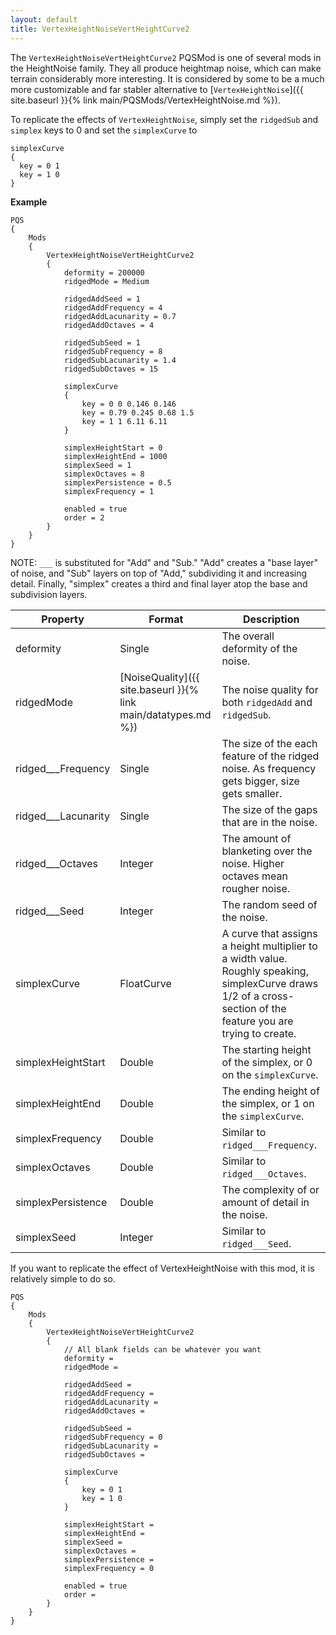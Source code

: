 ```yaml
---
layout: default
title: VertexHeightNoiseVertHeightCurve2
---
```


The `VertexHeightNoiseVertHeightCurve2` PQSMod is one of several mods in the HeightNoise family. They all produce heightmap noise, which can make terrain considerably more interesting.
It is considered by some to be a much more customizable and far stabler alternative to [`VertexHeightNoise`]({{ site.baseurl }}{% link main/PQSMods/VertexHeightNoise.md %}).

To replicate the effects of `VertexHeightNoise`, simply set the `ridgedSub` and `simplex` keys to 0 and set the `simplexCurve` to 
```
simplexCurve
{
  key = 0 1
  key = 1 0
}
```

**Example**
```
PQS
{
    Mods
    {
        VertexHeightNoiseVertHeightCurve2
        {
            deformity = 200000
            ridgedMode = Medium

            ridgedAddSeed = 1
            ridgedAddFrequency = 4
            ridgedAddLacunarity = 0.7
            ridgedAddOctaves = 4

            ridgedSubSeed = 1
            ridgedSubFrequency = 8
            ridgedSubLacunarity = 1.4
            ridgedSubOctaves = 15

            simplexCurve
            {
                key = 0 0 0.146 0.146
                key = 0.79 0.245 0.68 1.5
                key = 1 1 6.11 6.11
            }

            simplexHeightStart = 0
            simplexHeightEnd = 1000
            simplexSeed = 1
            simplexOctaves = 8
            simplexPersistence = 0.5
            simplexFrequency = 1

            enabled = true
            order = 2
        }
    }
}
```

NOTE: `___` is substituted for "Add" and "Sub." "Add" creates a "base layer" of noise, and "Sub" layers on top of "Add," subdividing it and increasing detail. Finally, "simplex" creates a third and final layer atop the base and subdivision layers.

|Property|Format|Description|
|--------|------|-----------|
|deformity|Single|The overall deformity of the noise.|
|ridgedMode|[NoiseQuality]({{ site.baseurl }}{% link main/datatypes.md %})|The noise quality for both `ridgedAdd` and `ridgedSub`.|
|ridged___Frequency|Single|The size of the each feature of the ridged noise. As frequency gets bigger, size gets smaller.|
|ridged___Lacunarity|Single|The size of the gaps that are in the noise.|
|ridged___Octaves|Integer|The amount of blanketing over the noise. Higher octaves mean rougher noise.|
|ridged___Seed|Integer|The random seed of the noise.|
|simplexCurve|FloatCurve|A curve that assigns a height multiplier to a width value. Roughly speaking, simplexCurve draws 1/2 of a cross-section of the feature you are trying to create.|
|simplexHeightStart|Double|The starting height of the simplex, or 0 on the `simplexCurve`.|
|simplexHeightEnd|Double|The ending height of the simplex, or 1 on the `simplexCurve`.|
|simplexFrequency|Double|Similar to `ridged___Frequency`.|
|simplexOctaves|Double|Similar to `ridged___Octaves`.|
|simplexPersistence|Double|The complexity of or amount of detail in the noise.|
|simplexSeed|Integer|Similar to `ridged___Seed`.|

If you want to replicate the effect of VertexHeightNoise with this mod, it is relatively simple to do so.

```
PQS
{
    Mods
    {
        VertexHeightNoiseVertHeightCurve2
        {
            // All blank fields can be whatever you want 
            deformity = 
            ridgedMode = 

            ridgedAddSeed = 
            ridgedAddFrequency = 
            ridgedAddLacunarity = 
            ridgedAddOctaves = 

            ridgedSubSeed = 
            ridgedSubFrequency = 0
            ridgedSubLacunarity = 
            ridgedSubOctaves = 

            simplexCurve
            {
                key = 0 1
                key = 1 0
            }

            simplexHeightStart = 
            simplexHeightEnd = 
            simplexSeed = 
            simplexOctaves = 
            simplexPersistence = 
            simplexFrequency = 0

            enabled = true
            order = 
        }
    }
}
```
